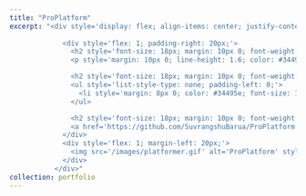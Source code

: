 ```yaml
---
title: "ProPlatform"
excerpt: "<div style='display: flex; align-items: center; justify-content: space-between; font-size: 14px; background: linear-gradient(135deg, #f5f7fa, #c3cfe2); padding: 20px; border-radius: 12px; box-shadow: 0 8px 16px rgba(0, 0, 0, 0.2);'>  
               
             <div style='flex: 1; padding-right: 20px;'>  
               <h2 style='font-size: 18px; margin: 10px 0; font-weight: bold; color: #2c3e50; text-transform: uppercase; letter-spacing: 1px;'>Description</h2>  
               <p style='margin: 10px 0; line-height: 1.6; color: #34495e; font-size: 14px;'>A platformer level design tool that enables procedural generation with extensive user control. It allows users to define platform curvature using splines (Bezier or linear) and customize the spacing between platforms. The tool is being expanded with additional features, including procedural stair placement by calculating elevation, providing greater flexibility and precision in level design.</p>  

               <h2 style='font-size: 18px; margin: 10px 0; font-weight: bold; color: #2c3e50; text-transform: uppercase; letter-spacing: 1px;'>Technologies Used</h2>  
               <ul style='list-style-type: none; padding-left: 0;'>  
                 <li style='margin: 8px 0; color: #34495e; font-size: 14px;'><span style='color: #863ce7; font-weight: bold; margin-right: 8px;'>•</span> <b>Unity</b>: For game development and procedural generation.</li>  
               </ul>  

               <h2 style='font-size: 18px; margin: 10px 0; font-weight: bold; color: #2c3e50; text-transform: uppercase; letter-spacing: 1px;'>GitHub Link</h2>  
               <a href='https://github.com/SuvrangshuBarua/ProPlatform.git' style='text-decoration: none; color: #3498db; font-weight: bold; font-size: 14px; padding: 8px 16px; background: #ecf0f1; border-radius: 6px; display: inline-block; transition: background 0.3s ease;'>View on GitHub</a>  
             </div>     
             <div style='flex: 1; margin-left: 20px;'>
               <img src='/images/platformer.gif' alt='ProPlatform' style='max-width: 100%; border-radius: 12px; box-shadow: 0 8px 16px rgba(0, 0, 0, 0.2); transition: transform 0.3s ease;'>
             </div>
           </div>"  
collection: portfolio  
---
```


